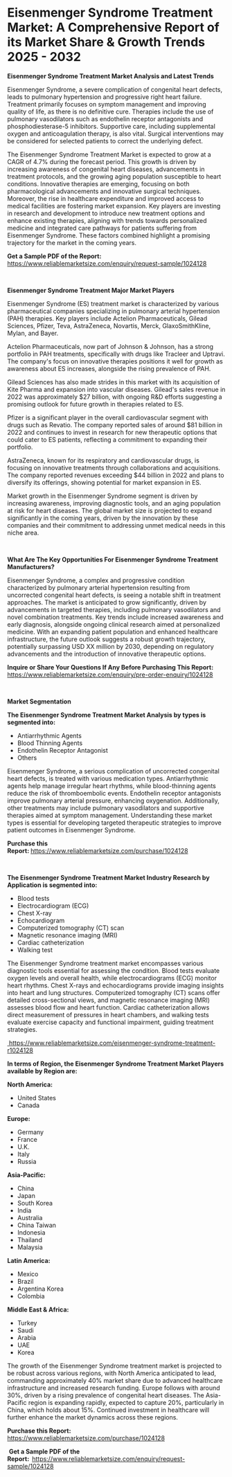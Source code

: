 <p><h1>Eisenmenger Syndrome Treatment Market: A Comprehensive Report of its Market Share & Growth Trends 2025 - 2032</h1></p><p><strong>Eisenmenger Syndrome Treatment Market Analysis and Latest Trends</strong></p>
<p><p>Eisenmenger Syndrome, a severe complication of congenital heart defects, leads to pulmonary hypertension and progressive right heart failure. Treatment primarily focuses on symptom management and improving quality of life, as there is no definitive cure. Therapies include the use of pulmonary vasodilators such as endothelin receptor antagonists and phosphodiesterase-5 inhibitors. Supportive care, including supplemental oxygen and anticoagulation therapy, is also vital. Surgical interventions may be considered for selected patients to correct the underlying defect.</p><p>The Eisenmenger Syndrome Treatment Market is expected to grow at a CAGR of 4.7% during the forecast period. This growth is driven by increasing awareness of congenital heart diseases, advancements in treatment protocols, and the growing aging population susceptible to heart conditions. Innovative therapies are emerging, focusing on both pharmacological advancements and innovative surgical techniques. Moreover, the rise in healthcare expenditure and improved access to medical facilities are fostering market expansion. Key players are investing in research and development to introduce new treatment options and enhance existing therapies, aligning with trends towards personalized medicine and integrated care pathways for patients suffering from Eisenmenger Syndrome. These factors combined highlight a promising trajectory for the market in the coming years.</p></p>
<p><strong>Get a Sample PDF of the Report:&nbsp;</strong> <a href="https://www.reliablemarketsize.com/enquiry/request-sample/1024128?utm_campaign=1889&utm_medium=2&utm_source=Github&utm_content=ia&utm_term=17042025&utm_id=eisenmenger-syndrome-treatment">https://www.reliablemarketsize.com/enquiry/request-sample/1024128</a></p>
<p>&nbsp;</p>
<p><strong>Eisenmenger Syndrome Treatment Major Market Players</strong></p>
<p><p>Eisenmenger Syndrome (ES) treatment market is characterized by various pharmaceutical companies specializing in pulmonary arterial hypertension (PAH) therapies. Key players include Actelion Pharmaceuticals, Gilead Sciences, Pfizer, Teva, AstraZeneca, Novartis, Merck, GlaxoSmithKline, Mylan, and Bayer.</p><p>Actelion Pharmaceuticals, now part of Johnson & Johnson, has a strong portfolio in PAH treatments, specifically with drugs like Tracleer and Uptravi. The company's focus on innovative therapies positions it well for growth as awareness about ES increases, alongside the rising prevalence of PAH.</p><p>Gilead Sciences has also made strides in this market with its acquisition of Kite Pharma and expansion into vascular diseases. Gilead's sales revenue in 2022 was approximately $27 billion, with ongoing R&D efforts suggesting a promising outlook for future growth in therapies related to ES.</p><p>Pfizer is a significant player in the overall cardiovascular segment with drugs such as Revatio. The company reported sales of around $81 billion in 2022 and continues to invest in research for new therapeutic options that could cater to ES patients, reflecting a commitment to expanding their portfolio.</p><p>AstraZeneca, known for its respiratory and cardiovascular drugs, is focusing on innovative treatments through collaborations and acquisitions. The company reported revenues exceeding $44 billion in 2022 and plans to diversify its offerings, showing potential for market expansion in ES.</p><p>Market growth in the Eisenmenger Syndrome segment is driven by increasing awareness, improving diagnostic tools, and an aging population at risk for heart diseases. The global market size is projected to expand significantly in the coming years, driven by the innovation by these companies and their commitment to addressing unmet medical needs in this niche area.</p></p>
<p>&nbsp;</p>
<p><strong>What Are The Key Opportunities For Eisenmenger Syndrome Treatment Manufacturers?</strong></p>
<p><p>Eisenmenger Syndrome, a complex and progressive condition characterized by pulmonary arterial hypertension resulting from uncorrected congenital heart defects, is seeing a notable shift in treatment approaches. The market is anticipated to grow significantly, driven by advancements in targeted therapies, including pulmonary vasodilators and novel combination treatments. Key trends include increased awareness and early diagnosis, alongside ongoing clinical research aimed at personalized medicine. With an expanding patient population and enhanced healthcare infrastructure, the future outlook suggests a robust growth trajectory, potentially surpassing USD XX million by 2030, depending on regulatory advancements and the introduction of innovative therapeutic options.</p></p>
<p><strong>Inquire or Share Your Questions If Any Before Purchasing This Report:</strong> <a href="https://www.reliablemarketsize.com/enquiry/pre-order-enquiry/1024128?utm_campaign=1889&utm_medium=2&utm_source=Github&utm_content=ia&utm_term=17042025&utm_id=eisenmenger-syndrome-treatment">https://www.reliablemarketsize.com/enquiry/pre-order-enquiry/1024128</a></p>
<p>&nbsp;</p>
<p><strong>Market Segmentation</strong></p>
<p><strong>The Eisenmenger Syndrome Treatment Market Analysis by types is segmented into:</strong></p>
<p><ul><li>Antiarrhythmic Agents</li><li>Blood Thinning Agents</li><li>Endothelin Receptor Antagonist</li><li>Others</li></ul></p>
<p><p>Eisenmenger Syndrome, a serious complication of uncorrected congenital heart defects, is treated with various medication types. Antiarrhythmic agents help manage irregular heart rhythms, while blood-thinning agents reduce the risk of thromboembolic events. Endothelin receptor antagonists improve pulmonary arterial pressure, enhancing oxygenation. Additionally, other treatments may include pulmonary vasodilators and supportive therapies aimed at symptom management. Understanding these market types is essential for developing targeted therapeutic strategies to improve patient outcomes in Eisenmenger Syndrome.</p></p>
<p><strong>Purchase this Report:&nbsp;</strong><a href="https://www.reliablemarketsize.com/purchase/1024128?utm_campaign=1889&utm_medium=2&utm_source=Github&utm_content=ia&utm_term=17042025&utm_id=eisenmenger-syndrome-treatment">https://www.reliablemarketsize.com/purchase/1024128</a></p>
<p>&nbsp;</p>
<p><strong>The Eisenmenger Syndrome Treatment Market Industry Research by Application is segmented into:</strong></p>
<p><ul><li>Blood tests</li><li>Electrocardiogram (ECG)</li><li>Chest X-ray</li><li>Echocardiogram</li><li>Computerized tomography (CT) scan</li><li>Magnetic resonance imaging (MRI)</li><li>Cardiac catheterization</li><li>Walking test</li></ul></p>
<p><p>The Eisenmenger Syndrome treatment market encompasses various diagnostic tools essential for assessing the condition. Blood tests evaluate oxygen levels and overall health, while electrocardiograms (ECG) monitor heart rhythms. Chest X-rays and echocardiograms provide imaging insights into heart and lung structures. Computerized tomography (CT) scans offer detailed cross-sectional views, and magnetic resonance imaging (MRI) assesses blood flow and heart function. Cardiac catheterization allows direct measurement of pressures in heart chambers, and walking tests evaluate exercise capacity and functional impairment, guiding treatment strategies.</p></p>
<p><a href="https://www.reliablemarketsize.com/eisenmenger-syndrome-treatment-r1024128?utm_campaign=1889&utm_medium=2&utm_source=Github&utm_content=ia&utm_term=17042025&utm_id=eisenmenger-syndrome-treatment">&nbsp;https://www.reliablemarketsize.com/eisenmenger-syndrome-treatment-r1024128</a></p>
<p><strong>In terms of Region, the Eisenmenger Syndrome Treatment Market Players available by Region are:</strong></p>
<p>
    <p> <strong> North America: </strong>
        <ul>
            <li>United States</li>
            <li>Canada</li>
        </ul>
        </p> 
    <p> <strong> Europe: </strong>
        <ul>
            <li>Germany</li>
            <li>France</li>
            <li>U.K.</li>
            <li>Italy</li>
            <li>Russia</li>
        </ul>
        </p> 
    <p> <strong> Asia-Pacific: </strong>
        <ul>
            <li>China</li>
            <li>Japan</li>
            <li>South Korea</li>
            <li>India</li>
            <li>Australia</li>
            <li>China Taiwan</li>
            <li>Indonesia</li>
            <li>Thailand</li>
            <li>Malaysia</li>
        </ul>
        </p> 
    <p> <strong> Latin America: </strong>
        <ul>
            <li>Mexico</li>
            <li>Brazil</li>
            <li>Argentina Korea</li>
            <li>Colombia</li>
        </ul>
        </p> 
    <p> <strong> Middle East & Africa: </strong>
        <ul>
            <li>Turkey</li>
            <li>Saudi</li>
            <li>Arabia</li>
            <li>UAE</li>
            <li>Korea</li>
        </ul>
    </p>
    </p>
<p><p>The growth of the Eisenmenger Syndrome treatment market is projected to be robust across various regions, with North America anticipated to lead, commanding approximately 40% market share due to advanced healthcare infrastructure and increased research funding. Europe follows with around 30%, driven by a rising prevalence of congenital heart diseases. The Asia-Pacific region is expanding rapidly, expected to capture 20%, particularly in China, which holds about 15%. Continued investment in healthcare will further enhance the market dynamics across these regions.</p></p>
<p><strong>Purchase this Report: </strong><a href="https://www.reliablemarketsize.com/purchase/1024128?utm_campaign=1889&utm_medium=2&utm_source=Github&utm_content=ia&utm_term=17042025&utm_id=eisenmenger-syndrome-treatment">https://www.reliablemarketsize.com/purchase/1024128</a></p>
<p>&nbsp;<strong>Get a Sample PDF of the Report:&nbsp;&nbsp;</strong><a href="https://www.reliablemarketsize.com/enquiry/request-sample/1024128?utm_campaign=1889&utm_medium=2&utm_source=Github&utm_content=ia&utm_term=17042025&utm_id=eisenmenger-syndrome-treatment">https://www.reliablemarketsize.com/enquiry/request-sample/1024128</a></p>
<p><strong></strong></p>
<p><p></p><p></p><p></p></p>